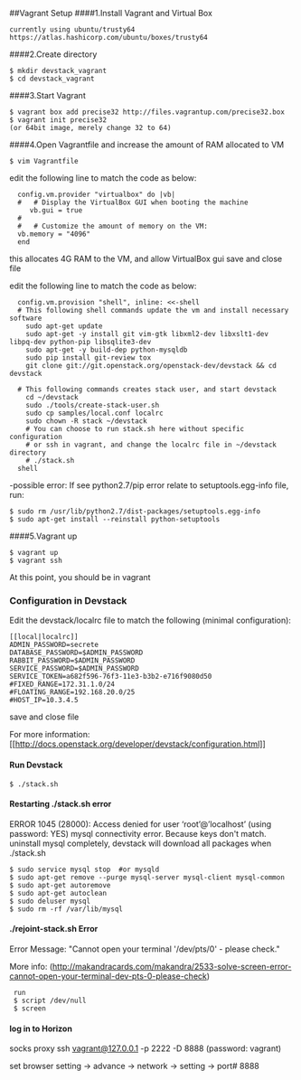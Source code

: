 ##Vagrant Setup
####1.Install Vagrant and Virtual Box

    currently using ubuntu/trusty64
    https://atlas.hashicorp.com/ubuntu/boxes/trusty64

####2.Create directory 

    $ mkdir devstack_vagrant
    $ cd devstack_vagrant

####3.Start Vagrant

    $ vagrant box add precise32 http://files.vagrantup.com/precise32.box
    $ vagrant init precise32
    (or 64bit image, merely change 32 to 64)

####4.Open Vagrantfile and increase the amount of RAM allocated to VM

    $ vim Vagrantfile
    
  edit the following line to match the code as below:

      config.vm.provider "virtualbox" do |vb|
      #   # Display the VirtualBox GUI when booting the machine
         vb.gui = true
      #
      #   # Customize the amount of memory on the VM:
      vb.memory = "4096"
      end
  
  this allocates 4G RAM to the VM, and allow VirtualBox gui
  save and close file

  edit the following line to match the code as below:

      config.vm.provision "shell", inline: <<-shell
      # This following shell commands update the vm and install necessary software  
        sudo apt-get update 
        sudo apt-get -y install git vim-gtk libxml2-dev libxslt1-dev libpq-dev python-pip libsqlite3-dev 
        sudo apt-get -y build-dep python-mysqldb 
        sudo pip install git-review tox
        git clone git://git.openstack.org/openstack-dev/devstack && cd devstack
 
      # This following commands creates stack user, and start devstack 
        cd ~/devstack
        sudo ./tools/create-stack-user.sh
        sudo cp samples/local.conf localrc 
        sudo chown -R stack ~/devstack
        # You can choose to run stack.sh here without specific configuration
        # or ssh in vagrant, and change the localrc file in ~/devstack directory
        # ./stack.sh        
      shell

 -possible error: If see python2.7/pip error relate to setuptools.egg-info file, run:

    $ sudo rm /usr/lib/python2.7/dist-packages/setuptools.egg-info
    $ sudo apt-get install --reinstall python-setuptools

####5.Vagrant up

    $ vagrant up 
    $ vagrant ssh

   At this point, you should be in vagrant

### Configuration in Devstack
Edit the devstack/localrc file to match the following (minimal configuration): 

    [[local|localrc]]
    ADMIN_PASSWORD=secrete
    DATABASE_PASSWORD=$ADMIN_PASSWORD
    RABBIT_PASSWORD=$ADMIN_PASSWORD
    SERVICE_PASSWORD=$ADMIN_PASSWORD
    SERVICE_TOKEN=a682f596-76f3-11e3-b3b2-e716f9080d50
    #FIXED_RANGE=172.31.1.0/24
    #FLOATING_RANGE=192.168.20.0/25
    #HOST_IP=10.3.4.5
save and close file

For more information: [[http://docs.openstack.org/developer/devstack/configuration.html]]

#### Run Devstack

    $ ./stack.sh

#### Restarting ./stack.sh error
ERROR 1045 (28000): Access denied for user ‘root’@’localhost’ (using password: YES)
mysql connectivity error. Because keys don't match.
uninstall mysql completely, devstack will download all packages when ./stack.sh

    $ sudo service mysql stop  #or mysqld
    $ sudo apt-get remove --purge mysql-server mysql-client mysql-common
    $ sudo apt-get autoremove
    $ sudo apt-get autoclean
    $ sudo deluser mysql
    $ sudo rm -rf /var/lib/mysql

#### ./rejoint-stack.sh Error
Error Message: "Cannot open your terminal '/dev/pts/0' - please check."

More info: (http://makandracards.com/makandra/2533-solve-screen-error-cannot-open-your-terminal-dev-pts-0-please-check)
     
     run 
     $ script /dev/null
     $ screen 

#### log in to Horizon

socks proxy 
ssh vagrant@127.0.0.1 -p 2222 -D 8888
(password: vagrant)

set browser setting -> advance -> network -> setting -> port# 8888
